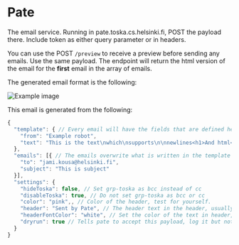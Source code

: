 # Pate

The email service. Running in pate.toska.cs.helsinki.fi, POST the payload there. Include token as either query parameter or in headers.

You can use the POST `/preview` to receive a preview before sending any emails. Use the same payload. The endpoint will return the html version of the email for the **first** email in the array of emails.

The generated email format is the following: 

![Example image](https://raw.githubusercontent.com/UniversityOfHelsinkiCS/pate/main/assets/example_screenshot.png)

This email is generated from the following:

```javascript
{
  "template": { // Every email will have the fields that are defined here
    "from": "Example robot",
    "text": "This is the text\nwhich\nsupports\n\nnewlines<h1>And html</h1>"
  },
  "emails": [{ // The emails overwrite what is written in the template
    "to": "jami.kousa@helsinki.fi",
    "subject": "This is subject"
  }],
  "settings": {
    "hideToska": false, // Set grp-toska as bcc instead of cc
    "disableToska": true, // Do not set grp-toska as bcc or cc
    "color": "pink",, // Color of the header, test for yourself.
    "header": "Sent by Pate", // The header text in the header, usually the name of the application
    "headerFontColor": "white", // Set the color of the text in header, by default it is black
    "dryrun": true // Tells pate to accept this payload, log it but not actually send the mail
  }
}
```